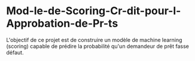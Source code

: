 # Mod-le-de-Scoring-Cr-dit-pour-l-Approbation-de-Pr-ts
L'objectif de ce projet est de construire un modèle de machine learning (scoring) capable de prédire la probabilité qu'un demandeur de prêt fasse défaut.
